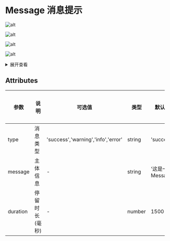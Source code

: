 <!--
 * @Author: zhang_gen_yuan
 * @Date: 2022-09-11 16:31:20
 * @LastEditTime: 2022-09-11 17:37:40
 * @Descripttion: 
-->
# Message 消息提示

![alt](https://vkceyugu.cdn.bspapp.com/VKCEYUGU-c8839397-1901-47d6-a4b0-c8723a5ba7c1/ea2f467a-28e0-453c-9167-a053286740f0.png)

![alt](https://vkceyugu.cdn.bspapp.com/VKCEYUGU-c8839397-1901-47d6-a4b0-c8723a5ba7c1/ecd78935-be58-4e98-8751-ba34eeab3fa3.png)

![alt](https://vkceyugu.cdn.bspapp.com/VKCEYUGU-c8839397-1901-47d6-a4b0-c8723a5ba7c1/81d2070c-55a4-43e1-b1d8-390e1c4c8bfc.png)

![alt](https://vkceyugu.cdn.bspapp.com/VKCEYUGU-c8839397-1901-47d6-a4b0-c8723a5ba7c1/4f7269d4-f41a-4355-b0b0-4f64eea604b1.png)

<details>
<summary>展开查看</summary>

```vue
<template>
  <div>
    <Button @click="click">Show消息弹出框</Button>
  </div>
</template>

<script lang="ts" setup>
import { Button, MessageBox } from "zgy-ui";
const click = () => {
  MessageBox({ title:"警告",message: "删除该数据，是否继续？",confirmButtonText:"确认",cancelButtonText:"取消",showClose:true, cancel: () => {}, confirm: () => {} });
};
</script>
```
</details>

## Attributes

| 参数| 说明 |可选值|类型|默认值| 是否必填 |
|-----| ----|-----|---|-------|------|
| type| 消息类型 | 'success','warning','info','error' |string| 'success' |否|
| message| 主体信息 | - |string| '这是一条Message' |否|
| duration| 停留时长(毫秒) | - |number| 1500 |否|